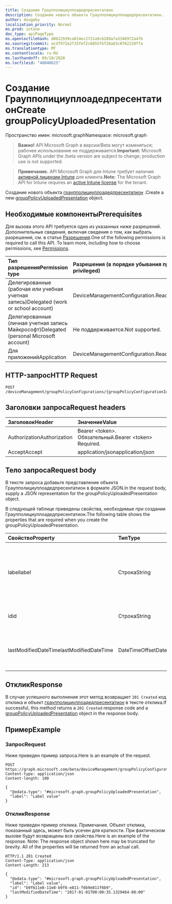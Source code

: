 ```yaml
---
title: Создание Граупполициуплоадедпресентатион
description: Создание нового объекта Граупполициуплоадедпресентатион.
author: dougeby
localization_priority: Normal
ms.prod: intune
doc_type: apiPageType
ms.openlocfilehash: d0622939ca014ec2721a9cb289a7a3346972a47b
ms.sourcegitcommit: acdf972e2f25fef2c6855f6f28a63c0762228ffa
ms.translationtype: MT
ms.contentlocale: ru-RU
ms.lasthandoff: 09/18/2020
ms.locfileid: "48040625"
---
```

# <a name="create-grouppolicyuploadedpresentation"></a><span data-ttu-id="4d4a3-103">Создание Граупполициуплоадедпресентатион</span><span class="sxs-lookup"><span data-stu-id="4d4a3-103">Create groupPolicyUploadedPresentation</span></span>

<span data-ttu-id="4d4a3-104">Пространство имен: microsoft.graph</span><span class="sxs-lookup"><span data-stu-id="4d4a3-104">Namespace: microsoft.graph</span></span>

> <span data-ttu-id="4d4a3-105">**Важно!** API Microsoft Graph в версии/Beta могут изменяться; рабочее использование не поддерживается.</span><span class="sxs-lookup"><span data-stu-id="4d4a3-105">**Important:** Microsoft Graph APIs under the /beta version are subject to change; production use is not supported.</span></span>

> <span data-ttu-id="4d4a3-106">**Примечание.** API Microsoft Graph для Intune требует наличия [активной лицензии Intune](https://go.microsoft.com/fwlink/?linkid=839381) для клиента.</span><span class="sxs-lookup"><span data-stu-id="4d4a3-106">**Note:** The Microsoft Graph API for Intune requires an [active Intune license](https://go.microsoft.com/fwlink/?linkid=839381) for the tenant.</span></span>

<span data-ttu-id="4d4a3-107">Создание нового объекта [граупполициуплоадедпресентатион](../resources/intune-grouppolicy-grouppolicyuploadedpresentation.md) .</span><span class="sxs-lookup"><span data-stu-id="4d4a3-107">Create a new [groupPolicyUploadedPresentation](../resources/intune-grouppolicy-grouppolicyuploadedpresentation.md) object.</span></span>

## <a name="prerequisites"></a><span data-ttu-id="4d4a3-108">Необходимые компоненты</span><span class="sxs-lookup"><span data-stu-id="4d4a3-108">Prerequisites</span></span>
<span data-ttu-id="4d4a3-p101">Для вызова этого API требуется одно из указанных ниже разрешений. Дополнительные сведения, включая сведения о том, как выбрать разрешения, см. в статье [Разрешения](/graph/permissions-reference).</span><span class="sxs-lookup"><span data-stu-id="4d4a3-p101">One of the following permissions is required to call this API. To learn more, including how to choose permissions, see [Permissions](/graph/permissions-reference).</span></span>

|<span data-ttu-id="4d4a3-111">Тип разрешения</span><span class="sxs-lookup"><span data-stu-id="4d4a3-111">Permission type</span></span>|<span data-ttu-id="4d4a3-112">Разрешения (в порядке убывания привилегий)</span><span class="sxs-lookup"><span data-stu-id="4d4a3-112">Permissions (from most to least privileged)</span></span>|
|:---|:---|
|<span data-ttu-id="4d4a3-113">Делегированные (рабочая или учебная учетная запись)</span><span class="sxs-lookup"><span data-stu-id="4d4a3-113">Delegated (work or school account)</span></span>|<span data-ttu-id="4d4a3-114">DeviceManagementConfiguration.ReadWrite.All</span><span class="sxs-lookup"><span data-stu-id="4d4a3-114">DeviceManagementConfiguration.ReadWrite.All</span></span>|
|<span data-ttu-id="4d4a3-115">Делегированные (личная учетная запись Майкрософт)</span><span class="sxs-lookup"><span data-stu-id="4d4a3-115">Delegated (personal Microsoft account)</span></span>|<span data-ttu-id="4d4a3-116">Не поддерживается.</span><span class="sxs-lookup"><span data-stu-id="4d4a3-116">Not supported.</span></span>|
|<span data-ttu-id="4d4a3-117">Для приложений</span><span class="sxs-lookup"><span data-stu-id="4d4a3-117">Application</span></span>|<span data-ttu-id="4d4a3-118">DeviceManagementConfiguration.ReadWrite.All</span><span class="sxs-lookup"><span data-stu-id="4d4a3-118">DeviceManagementConfiguration.ReadWrite.All</span></span>|

## <a name="http-request"></a><span data-ttu-id="4d4a3-119">HTTP-запрос</span><span class="sxs-lookup"><span data-stu-id="4d4a3-119">HTTP Request</span></span>
<!-- {
  "blockType": "ignored"
}
-->
``` http
POST /deviceManagement/groupPolicyConfigurations/{groupPolicyConfigurationId}/definitionValues/{groupPolicyDefinitionValueId}/presentationValues/{groupPolicyPresentationValueId}/presentation/definition/presentations
```

## <a name="request-headers"></a><span data-ttu-id="4d4a3-120">Заголовки запроса</span><span class="sxs-lookup"><span data-stu-id="4d4a3-120">Request headers</span></span>
|<span data-ttu-id="4d4a3-121">Заголовок</span><span class="sxs-lookup"><span data-stu-id="4d4a3-121">Header</span></span>|<span data-ttu-id="4d4a3-122">Значение</span><span class="sxs-lookup"><span data-stu-id="4d4a3-122">Value</span></span>|
|:---|:---|
|<span data-ttu-id="4d4a3-123">Authorization</span><span class="sxs-lookup"><span data-stu-id="4d4a3-123">Authorization</span></span>|<span data-ttu-id="4d4a3-124">Bearer &lt;token&gt;. Обязательный.</span><span class="sxs-lookup"><span data-stu-id="4d4a3-124">Bearer &lt;token&gt; Required.</span></span>|
|<span data-ttu-id="4d4a3-125">Accept</span><span class="sxs-lookup"><span data-stu-id="4d4a3-125">Accept</span></span>|<span data-ttu-id="4d4a3-126">application/json</span><span class="sxs-lookup"><span data-stu-id="4d4a3-126">application/json</span></span>|

## <a name="request-body"></a><span data-ttu-id="4d4a3-127">Тело запроса</span><span class="sxs-lookup"><span data-stu-id="4d4a3-127">Request body</span></span>
<span data-ttu-id="4d4a3-128">В тексте запроса добавьте представление объекта Граупполициуплоадедпресентатион в формате JSON.</span><span class="sxs-lookup"><span data-stu-id="4d4a3-128">In the request body, supply a JSON representation for the groupPolicyUploadedPresentation object.</span></span>

<span data-ttu-id="4d4a3-129">В следующей таблице приведены свойства, необходимые при создании Граупполициуплоадедпресентатион.</span><span class="sxs-lookup"><span data-stu-id="4d4a3-129">The following table shows the properties that are required when you create the groupPolicyUploadedPresentation.</span></span>

|<span data-ttu-id="4d4a3-130">Свойство</span><span class="sxs-lookup"><span data-stu-id="4d4a3-130">Property</span></span>|<span data-ttu-id="4d4a3-131">Тип</span><span class="sxs-lookup"><span data-stu-id="4d4a3-131">Type</span></span>|<span data-ttu-id="4d4a3-132">Описание</span><span class="sxs-lookup"><span data-stu-id="4d4a3-132">Description</span></span>|
|:---|:---|:---|
|<span data-ttu-id="4d4a3-133">label</span><span class="sxs-lookup"><span data-stu-id="4d4a3-133">label</span></span>|<span data-ttu-id="4d4a3-134">Строка</span><span class="sxs-lookup"><span data-stu-id="4d4a3-134">String</span></span>|<span data-ttu-id="4d4a3-135">Локализованная текстовая подпись для любой сущности презентации.</span><span class="sxs-lookup"><span data-stu-id="4d4a3-135">Localized text label for any presentation entity.</span></span> <span data-ttu-id="4d4a3-136">По умолчанию это значение пусто.</span><span class="sxs-lookup"><span data-stu-id="4d4a3-136">The default value is empty.</span></span> <span data-ttu-id="4d4a3-137">Наследуется от [граупполиципресентатион](../resources/intune-grouppolicy-grouppolicypresentation.md)</span><span class="sxs-lookup"><span data-stu-id="4d4a3-137">Inherited from [groupPolicyPresentation](../resources/intune-grouppolicy-grouppolicypresentation.md)</span></span>|
|<span data-ttu-id="4d4a3-138">id</span><span class="sxs-lookup"><span data-stu-id="4d4a3-138">id</span></span>|<span data-ttu-id="4d4a3-139">Строка</span><span class="sxs-lookup"><span data-stu-id="4d4a3-139">String</span></span>|<span data-ttu-id="4d4a3-140">Ключ объекта.</span><span class="sxs-lookup"><span data-stu-id="4d4a3-140">Key of the entity.</span></span> <span data-ttu-id="4d4a3-141">Наследуется от [граупполиципресентатион](../resources/intune-grouppolicy-grouppolicypresentation.md)</span><span class="sxs-lookup"><span data-stu-id="4d4a3-141">Inherited from [groupPolicyPresentation](../resources/intune-grouppolicy-grouppolicypresentation.md)</span></span>|
|<span data-ttu-id="4d4a3-142">lastModifiedDateTime</span><span class="sxs-lookup"><span data-stu-id="4d4a3-142">lastModifiedDateTime</span></span>|<span data-ttu-id="4d4a3-143">DateTimeOffset</span><span class="sxs-lookup"><span data-stu-id="4d4a3-143">DateTimeOffset</span></span>|<span data-ttu-id="4d4a3-144">Дата и время последнего изменения объекта.</span><span class="sxs-lookup"><span data-stu-id="4d4a3-144">The date and time the entity was last modified.</span></span> <span data-ttu-id="4d4a3-145">Наследуется от [граупполиципресентатион](../resources/intune-grouppolicy-grouppolicypresentation.md)</span><span class="sxs-lookup"><span data-stu-id="4d4a3-145">Inherited from [groupPolicyPresentation](../resources/intune-grouppolicy-grouppolicypresentation.md)</span></span>|



## <a name="response"></a><span data-ttu-id="4d4a3-146">Отклик</span><span class="sxs-lookup"><span data-stu-id="4d4a3-146">Response</span></span>
<span data-ttu-id="4d4a3-147">В случае успешного выполнения этот метод возвращает `201 Created` код отклика и объект [граупполициуплоадедпресентатион](../resources/intune-grouppolicy-grouppolicyuploadedpresentation.md) в тексте отклика.</span><span class="sxs-lookup"><span data-stu-id="4d4a3-147">If successful, this method returns a `201 Created` response code and a [groupPolicyUploadedPresentation](../resources/intune-grouppolicy-grouppolicyuploadedpresentation.md) object in the response body.</span></span>

## <a name="example"></a><span data-ttu-id="4d4a3-148">Пример</span><span class="sxs-lookup"><span data-stu-id="4d4a3-148">Example</span></span>

### <a name="request"></a><span data-ttu-id="4d4a3-149">Запрос</span><span class="sxs-lookup"><span data-stu-id="4d4a3-149">Request</span></span>
<span data-ttu-id="4d4a3-150">Ниже приведен пример запроса.</span><span class="sxs-lookup"><span data-stu-id="4d4a3-150">Here is an example of the request.</span></span>
``` http
POST https://graph.microsoft.com/beta/deviceManagement/groupPolicyConfigurations/{groupPolicyConfigurationId}/definitionValues/{groupPolicyDefinitionValueId}/presentationValues/{groupPolicyPresentationValueId}/presentation/definition/presentations
Content-type: application/json
Content-length: 100

{
  "@odata.type": "#microsoft.graph.groupPolicyUploadedPresentation",
  "label": "Label value"
}
```

### <a name="response"></a><span data-ttu-id="4d4a3-151">Отклик</span><span class="sxs-lookup"><span data-stu-id="4d4a3-151">Response</span></span>
<span data-ttu-id="4d4a3-p105">Ниже приведен пример отклика. Примечание. Объект отклика, показанный здесь, может быть усечен для краткости. При фактическом вызове будут возвращены все свойства.</span><span class="sxs-lookup"><span data-stu-id="4d4a3-p105">Here is an example of the response. Note: The response object shown here may be truncated for brevity. All of the properties will be returned from an actual call.</span></span>
``` http
HTTP/1.1 201 Created
Content-Type: application/json
Content-Length: 213

{
  "@odata.type": "#microsoft.graph.groupPolicyUploadedPresentation",
  "label": "Label value",
  "id": "b9f611e8-11e8-b9f6-e811-f6b9e811f6b9",
  "lastModifiedDateTime": "2017-01-01T00:00:35.1329464-08:00"
}
```






